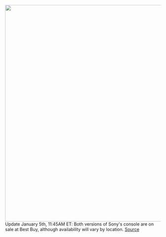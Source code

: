 <img src='https://cdn.vox-cdn.com/thumbor/dYpu2C4OGi8r6IQKtjCG0mWYEIM=/0x0:2040x1360/1200x800/filters:focal(857x517:1183x843)/cdn.vox-cdn.com/uploads/chorus_image/image/70350466/acastro_210511_1777_psRestock_0005.0.jpg' width='700px' /><br/>
Update January 5th, 11:45AM ET: Both versions of Sony's console are on sale at Best Buy, although availability will vary by location.
<a href='https://www.theverge.com/2022/1/5/22859968/sony-playstation-5-restock-best-buy-ps5-console'> Source <a/>